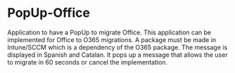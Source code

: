 # PopUp-Office
Application to have a PopUp to migrate Office.
This application can be implemented for Office to O365 migrations.
A package must be made in Intune/SCCM which is a dependency of the O365 package.
The message is displayed in Spanish and Catalan.
It pops up a message that allows the user to migrate in 60 seconds or cancel the implementation.
